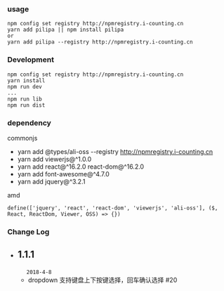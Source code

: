 ### usage
```
npm config set registry http://npmregistry.i-counting.cn
yarn add pilipa || npm install pilipa
or
yarn add pilipa --registry http://npmregistry.i-counting.cn
```

### Development
```
npm config set registry http://npmregistry.i-counting.cn
yarn install
npm run dev
...
npm run lib
npm run dist
```

### dependency 
commonjs
- yarn add @types/ali-oss --registry http://npmregistry.i-counting.cn
- yarn add viewerjs@^1.0.0
- yarn add react@^16.2.0 react-dom@^16.2.0
- yarn add font-awesome@^4.7.0
- yarn add jquery@^3.2.1

amd
```
define(['jquery', 'react', 'react-dom', 'viewerjs', 'ali-oss'], ($, React, ReactDom, Viewer, OSS) => {})
```

### Change Log
- ## 1.1.1  
  &nbsp;&nbsp;&nbsp;&nbsp; `2018-4-8`
  - dropdown 支持键盘上下按键选择，回车确认选择 #20

